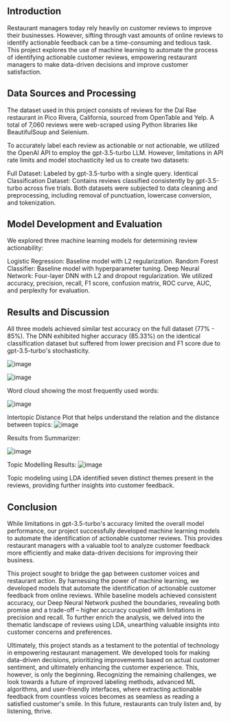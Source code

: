 ## Introduction

Restaurant managers today rely heavily on customer reviews to improve their businesses. However, sifting through vast amounts of online reviews to identify actionable feedback can be a time-consuming and tedious task. This project explores the use of machine learning to automate the process of identifying actionable customer reviews, empowering restaurant managers to make data-driven decisions and improve customer satisfaction.

## Data Sources and Processing

The dataset used in this project consists of reviews for the Dal Rae restaurant in Pico Rivera, California, sourced from OpenTable and Yelp. A total of 7,060 reviews were web-scraped using Python libraries like BeautifulSoup and Selenium.

To accurately label each review as actionable or not actionable, we utilized the OpenAI API to employ the gpt-3.5-turbo LLM. However, limitations in API rate limits and model stochasticity led us to create two datasets:

Full Dataset: Labeled by gpt-3.5-turbo with a single query.
Identical Classification Dataset: Contains reviews classified consistently by gpt-3.5-turbo across five trials.
Both datasets were subjected to data cleaning and preprocessing, including removal of punctuation, lowercase conversion, and tokenization.

## Model Development and Evaluation

We explored three machine learning models for determining review actionability:

Logistic Regression: Baseline model with L2 regularization.
Random Forest Classifier: Baseline model with hyperparameter tuning.
Deep Neural Network: Four-layer DNN with L2 and dropout regularization.
We utilized accuracy, precision, recall, F1 score, confusion matrix, ROC curve, AUC, and perplexity for evaluation.

## Results and Discussion

All three models achieved similar test accuracy on the full dataset (77% - 85%).
The DNN exhibited higher accuracy (85.33%) on the identical classification dataset but suffered from lower precision and F1 score due to gpt-3.5-turbo's stochasticity.

![image](https://github.com/singhalayushi/Restaurant-Review-Actionability-Classification/assets/123263574/52c2a566-53dd-4876-ae18-88bab72af70b)

![image](https://github.com/singhalayushi/Restaurant-Review-Actionability-Classification/assets/123263574/29e4a9e0-58d3-427f-8d82-f713d09ae9b5)


Word cloud showing the most frequently used words:

![image](https://github.com/singhalayushi/Restaurant-Review-Actionability-Classification/assets/123263574/5f5efac5-7d80-43b3-8eb4-d6f8e0bc25d0)

Intertopic Distance Plot that helps understand the relation and the distance between topics:
![image](https://github.com/singhalayushi/Restaurant-Review-Actionability-Classification/assets/123263574/ec8712bd-77e0-4ee9-ba68-484dea82b428)

Results from Summarizer:

![image](https://github.com/singhalayushi/Restaurant-Review-Actionability-Classification/assets/123263574/c0982c0f-d743-4943-aca2-5129310c2f12)

Topic Modelling Results:
![image](https://github.com/singhalayushi/Restaurant-Review-Actionability-Classification/assets/123263574/c6694cf8-874c-4193-9176-3273d4267755)

Topic modeling using LDA identified seven distinct themes present in the reviews, providing further insights into customer feedback.


## Conclusion

While limitations in gpt-3.5-turbo's accuracy limited the overall model performance, our project successfully developed machine learning models to automate the identification of actionable customer reviews. This provides restaurant managers with a valuable tool to analyze customer feedback more efficiently and make data-driven decisions for improving their business.

This project sought to bridge the gap between customer voices and restaurant action. By harnessing the power of machine learning, we developed models that automate the identification of actionable customer feedback from online reviews. While baseline models achieved consistent accuracy, our Deep Neural Network pushed the boundaries, revealing both promise and a trade-off – higher accuracy coupled with limitations in precision and recall. To further enrich the analysis, we delved into the thematic landscape of reviews using LDA, unearthing valuable insights into customer concerns and preferences.

Ultimately, this project stands as a testament to the potential of technology in empowering restaurant management. We developed tools for making data-driven decisions, prioritizing improvements based on actual customer sentiment, and ultimately enhancing the customer experience. This, however, is only the beginning. Recognizing the remaining challenges, we look towards a future of improved labeling methods, advanced ML algorithms, and user-friendly interfaces, where extracting actionable feedback from countless voices becomes as seamless as reading a satisfied customer's smile. In this future, restaurants can truly listen and, by listening, thrive.
